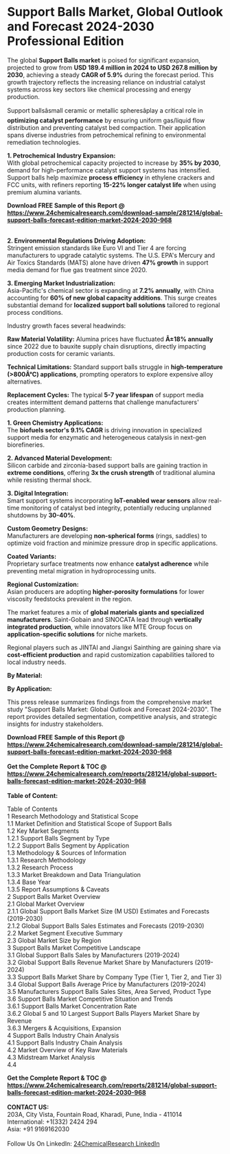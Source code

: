 <h1>Support Balls Market, Global Outlook and Forecast 2024-2030 Professional Edition</h1><p>The global <strong>Support Balls market</strong> is poised for significant expansion, projected to grow from <strong>USD 189.4 million in 2024 to USD 267.8 million by 2030</strong>, achieving a steady <strong>CAGR of 5.9%</strong> during the forecast period. This growth trajectory reflects the increasing reliance on industrial catalyst systems across key sectors like chemical processing and energy production.</p><p>Support ballsâsmall ceramic or metallic spheresâplay a critical role in <strong>optimizing catalyst performance</strong> by ensuring uniform gas/liquid flow distribution and preventing catalyst bed compaction. Their application spans diverse industries from petrochemical refining to environmental remediation technologies.</p><p><strong>1. Petrochemical Industry Expansion:</strong><br>
With global petrochemical capacity projected to increase by <strong>35% by 2030</strong>, demand for high-performance catalyst support systems has intensified. Support balls help maximize <strong>process efficiency</strong> in ethylene crackers and FCC units, with refiners reporting <strong>15-22% longer catalyst life</strong> when using premium alumina variants.</p><div><b>Download FREE Sample of this Report @ 
            <a href="https://www.24chemicalresearch.com/download-sample/281214/global-support-balls-forecast-edition-market-2024-2030-968">
            https://www.24chemicalresearch.com/download-sample/281214/global-support-balls-forecast-edition-market-2024-2030-968</a></b></div><br><p><strong>2. Environmental Regulations Driving Adoption:</strong><br>
Stringent emission standards like Euro VI and Tier 4 are forcing manufacturers to upgrade catalytic systems. The U.S. EPA's Mercury and Air Toxics Standards (MATS) alone have driven <strong>47% growth</strong> in support media demand for flue gas treatment since 2020.</p><p><strong>3. Emerging Market Industrialization:</strong><br>
Asia-Pacific's chemical sector is expanding at <strong>7.2% annually</strong>, with China accounting for <strong>60% of new global capacity additions</strong>. This surge creates substantial demand for <strong>localized support ball solutions</strong> tailored to regional process conditions.</p><p>Industry growth faces several headwinds:</p><p><strong>Raw Material Volatility:</strong> Alumina prices have fluctuated <strong>Â±18% annually</strong> since 2022 due to bauxite supply chain disruptions, directly impacting production costs for ceramic variants.</p><p><strong>Technical Limitations:</strong> Standard support balls struggle in <strong>high-temperature (&gt;800Â°C) applications</strong>, prompting operators to explore expensive alloy alternatives.</p><p><strong>Replacement Cycles:</strong> The typical <strong>5-7 year lifespan</strong> of support media creates intermittent demand patterns that challenge manufacturers' production planning.</p><p><strong>1. Green Chemistry Applications:</strong><br>
The <strong>biofuels sector's 9.1% CAGR</strong> is driving innovation in specialized support media for enzymatic and heterogeneous catalysis in next-gen biorefineries.</p><p><strong>2. Advanced Material Development:</strong><br>
Silicon carbide and zirconia-based support balls are gaining traction in <strong>extreme conditions</strong>, offering <strong>3x the crush strength</strong> of traditional alumina while resisting thermal shock.</p><p><strong>3. Digital Integration:</strong><br>
Smart support systems incorporating <strong>IoT-enabled wear sensors</strong> allow real-time monitoring of catalyst bed integrity, potentially reducing unplanned shutdowns by <strong>30-40%</strong>.</p><p><strong>Custom Geometry Designs:</strong><br>
	Manufacturers are developing <strong>non-spherical forms</strong> (rings, saddles) to optimize void fraction and minimize pressure drop in specific applications.</p><p><strong>Coated Variants:</strong><br>
	Proprietary surface treatments now enhance <strong>catalyst adherence</strong> while preventing metal migration in hydroprocessing units.</p><p><strong>Regional Customization:</strong><br>
	Asian producers are adopting <strong>higher-porosity formulations</strong> for lower viscosity feedstocks prevalent in the region.</p><p>The market features a mix of <strong>global materials giants and specialized manufacturers</strong>. Saint-Gobain and SINOCATA lead through <strong>vertically integrated production</strong>, while innovators like MTE Group focus on <strong>application-specific solutions</strong> for niche markets.</p><p>Regional players such as JINTAI and Jiangxi Sainthing are gaining share via <strong>cost-efficient production</strong> and rapid customization capabilities tailored to local industry needs.</p><p><strong>By Material:</strong></p><p><strong>By Application:</strong></p><p>This press release summarizes findings from the comprehensive market study "Support Balls Market: Global Outlook and Forecast 2024-2030". The report provides detailed segmentation, competitive analysis, and strategic insights for industry stakeholders.</p><div><b>Download FREE Sample of this Report @ 
            <a href="https://www.24chemicalresearch.com/download-sample/281214/global-support-balls-forecast-edition-market-2024-2030-968">
            https://www.24chemicalresearch.com/download-sample/281214/global-support-balls-forecast-edition-market-2024-2030-968</a></b></div><br><div><b>Get the Complete Report & TOC @ 
            <a href="https://www.24chemicalresearch.com/reports/281214/global-support-balls-forecast-edition-market-2024-2030-968">
            https://www.24chemicalresearch.com/reports/281214/global-support-balls-forecast-edition-market-2024-2030-968</a></b></div><br>
            <b>Table of Content:</b><p>Table of Contents<br />
 1 Research Methodology and Statistical Scope<br />
 1.1 Market Definition and Statistical Scope of Support Balls<br />
 1.2 Key Market Segments<br />
 1.2.1 Support Balls Segment by Type<br />
 1.2.2 Support Balls Segment by Application<br />
 1.3 Methodology & Sources of Information<br />
 1.3.1 Research Methodology<br />
 1.3.2 Research Process<br />
 1.3.3 Market Breakdown and Data Triangulation<br />
 1.3.4 Base Year<br />
 1.3.5 Report Assumptions & Caveats<br />
 2 Support Balls Market Overview<br />
 2.1 Global Market Overview<br />
 2.1.1 Global Support Balls Market Size (M USD) Estimates and Forecasts (2019-2030)<br />
 2.1.2 Global Support Balls Sales Estimates and Forecasts (2019-2030)<br />
 2.2 Market Segment Executive Summary<br />
 2.3 Global Market Size by Region<br />
 3 Support Balls Market Competitive Landscape<br />
 3.1 Global Support Balls Sales by Manufacturers (2019-2024)<br />
 3.2 Global Support Balls Revenue Market Share by Manufacturers (2019-2024)<br />
 3.3 Support Balls Market Share by Company Type (Tier 1, Tier 2, and Tier 3)<br />
 3.4 Global Support Balls Average Price by Manufacturers (2019-2024)<br />
 3.5 Manufacturers Support Balls Sales Sites, Area Served, Product Type<br />
 3.6 Support Balls Market Competitive Situation and Trends<br />
 3.6.1 Support Balls Market Concentration Rate<br />
 3.6.2 Global 5 and 10 Largest Support Balls Players Market Share by Revenue<br />
 3.6.3 Mergers & Acquisitions, Expansion<br />
 4 Support Balls Industry Chain Analysis<br />
 4.1 Support Balls Industry Chain Analysis<br />
 4.2 Market Overview of Key Raw Materials<br />
 4.3 Midstream Market Analysis<br />
 4.4 </p><div><b>Get the Complete Report & TOC @ 
            <a href="https://www.24chemicalresearch.com/reports/281214/global-support-balls-forecast-edition-market-2024-2030-968">
            https://www.24chemicalresearch.com/reports/281214/global-support-balls-forecast-edition-market-2024-2030-968</a></b></div><br><b>CONTACT US:</b><br>
            203A, City Vista, Fountain Road, Kharadi, Pune, India - 411014<br>
            International: +1(332) 2424 294<br>
            Asia: +91 9169162030 <br><br>
            Follow Us On LinkedIn: <a href="https://www.linkedin.com/company/24chemicalresearch/">24ChemicalResearch LinkedIn</a>